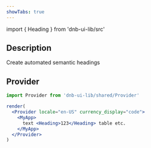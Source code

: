 ```yaml
---
showTabs: true
---
```


import { Heading } from 'dnb-ui-lib/src'

## Description

Create automated semantic headings

## Provider

<!-- You can send down the `locale` as an application wide property (Context). More info about the [provider and locale usage](/uilib/components/heading/provider). -->

```jsx
import Provider from 'dnb-ui-lib/shared/Provider'

render(
  <Provider locale="en-US" currency_display="code">
    <MyApp>
      text <Heading>123</Heading> table etc.
    </MyApp>
  </Provider>
)
```
